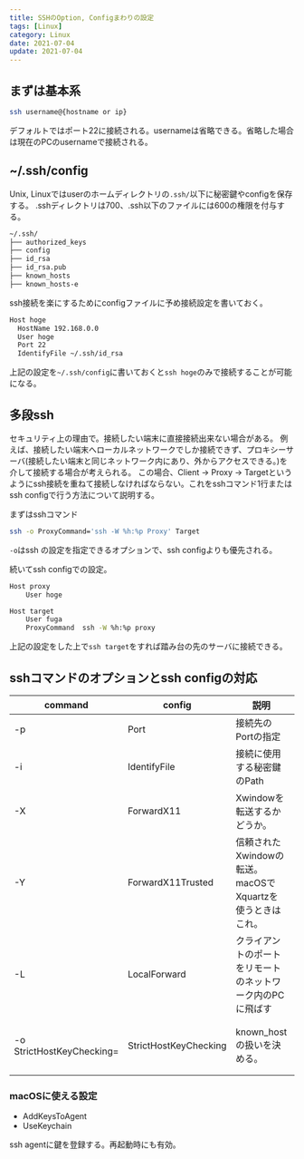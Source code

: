 ```yaml
---
title: SSHのOption, Configまわりの設定
tags: [Linux]
category: Linux
date: 2021-07-04
update: 2021-07-04
---
```


## まずは基本系

```bash
ssh username@{hostname or ip}
```

デフォルトではポート22に接続される。usernameは省略できる。省略した場合は現在のPCのusernameで接続される。

## ~/.ssh/config

Unix, Linuxではuserのホームディレクトリの`.ssh/`以下に秘密鍵やconfigを保存する。
.sshディレクトリは700、.ssh以下のファイルには600の権限を付与する。

```bash
~/.ssh/
├── authorized_keys
├── config
├── id_rsa
├── id_rsa.pub
├── known_hosts
├── known_hosts-e
```

ssh接続を楽にするためにconfigファイルに予め接続設定を書いておく。

```bash
Host hoge
  HostName 192.168.0.0
  User hoge
  Port 22
  IdentifyFile ~/.ssh/id_rsa
```

上記の設定を`~/.ssh/config`に書いておくと`ssh hoge`のみで接続することが可能になる。

## 多段ssh

セキュリティ上の理由で。接続したい端末に直接接続出来ない場合がある。
例えば、接続したい端末へローカルネットワークでしか接続できず、プロキシーサーバ(接続したい端末と同じネットワーク内にあり、外からアクセスできる。)を介して接続する場合が考えられる。
この場合、Client -> Proxy -> Targetというようにssh接続を重ねて接続しなければならない。これをsshコマンド1行またはssh configで行う方法について説明する。

まずはsshコマンド

```bash
ssh -o ProxyCommand='ssh -W %h:%p Proxy' Target
```

`-o`はssh の設定を指定できるオプションで、ssh configよりも優先される。

続いてssh configでの設定。

```bash
Host proxy
    User hoge

Host target
    User fuga
    ProxyCommand  ssh -W %h:%p proxy
```

上記の設定をした上で`ssh target`をすれば踏み台の先のサーバに接続できる。

## sshコマンドのオプションとssh configの対応

| command                   | config                | 説明                                                       | 例                                                     |
| ------------------------- | --------------------- | ---------------------------------------------------------- | ------------------------------------------------------ |
| -p                        | Port                  | 接続先のPortの指定                                         | ssh -p 22                                              |
| -i                        | IdentifyFile          | 接続に使用する秘密鍵のPath                                 | ssh -i ~/.ssh/hoge_rsa                                 |
| -X                        | ForwardX11            | Xwindowを転送するかどうか。                                | ForwardX11 yes                                         |
| -Y                        | ForwardX11Trusted     | 信頼されたXwindowの転送。macOSでXquartzを使うときはこれ。  | ForwardX11Trusted yes                                  |
| -L                        | LocalForward          | クライアントのポートをリモートのネットワーク内のPCに飛ばす | ssh -L 8080:remote_pc:80                               |
| -o StrictHostKeyChecking= | StrictHostKeyChecking | known_hostの扱いを決める。                                 | yes(接続しない)、no(接続する)、ask(default 確認させる) |

### macOSに使える設定

- AddKeysToAgent
- UseKeychain

ssh agentに鍵を登録する。再起動時にも有効。
